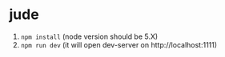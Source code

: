 # jude

1. `npm install` (node version should be 5.X)
2. `npm run dev` (it will open dev-server on http://localhost:1111)
